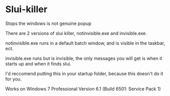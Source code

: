 # Slui-killer
Stops the windows is not genuine popup

There are 2 versions of slui killer, notinvisible.exe and invisible.exe. 

notinvisible.exe runs in a default batch window, and is visible in the taskbar, ect.

invisible.exe runs but is invisible, the only messages you will get is when it starts up and when it finds slui. 

I'd reccomend putting this in your startup folder, because this doesn't do it for you.

Works on Windows 7 Professional Version 6.1 (Build 6501: Service Pack 1)
